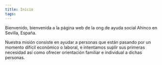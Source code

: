 ```yaml
---
title: Inicio
tags: 
---
```

Bienvenido, bienvenida a la página web de la ong de ayuda social Ahinco en Sevilla, España.

Nuestra misión consiste en ayudar a personas que están pasando por un momento difícil económico o laboral, e intentamos suplir sus primeras necesidad así como ofrecer orientación familiar e individual a dichas personas.

